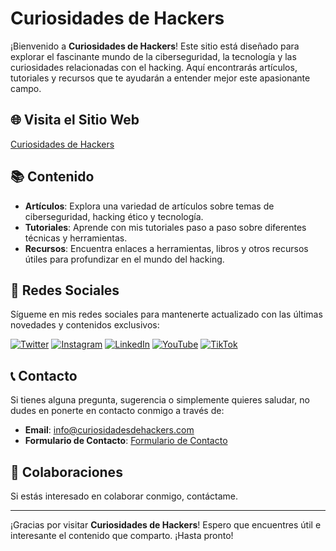 # Curiosidades de Hackers

¡Bienvenido a **Curiosidades de Hackers**! Este sitio está diseñado para explorar el fascinante mundo de la ciberseguridad, la tecnología y las curiosidades relacionadas con el hacking. Aquí encontrarás artículos, tutoriales y recursos que te ayudarán a entender mejor este apasionante campo.

## 🌐 Visita el Sitio Web

[Curiosidades de Hackers](https://curiosidadesdehackers.com/)

## 📚 Contenido

- **Artículos**: Explora una variedad de artículos sobre temas de ciberseguridad, hacking ético y tecnología.
- **Tutoriales**: Aprende con mis tutoriales paso a paso sobre diferentes técnicas y herramientas.
- **Recursos**: Encuentra enlaces a herramientas, libros y otros recursos útiles para profundizar en el mundo del hacking.

## 🔗 Redes Sociales

Sígueme en mis redes sociales para mantenerte actualizado con las últimas novedades y contenidos exclusivos:

[![Twitter](https://img.shields.io/badge/-Twitter-1DA1F2?style=for-the-badge&logo=twitter&logoColor=white)]([https://twitter.com/HackersCuriosos](https://twitter.com/HackersCuriosos))
[![Instagram](https://img.shields.io/badge/-Instagram-E4405F?style=for-the-badge&logo=instagram&logoColor=white)]([https://instagram.com/curiosidadesdehackers](https://www.instagram.com/curiosidadesdehackers/))
[![LinkedIn](https://img.shields.io/badge/-LinkedIn-0077B5?style=for-the-badge&logo=linkedin&logoColor=white)]([https://linkedin.com/in/manuel-mart%C3%ADnez-curiosidades-de-hackers-55b245289](https://es.linkedin.com/in/manuel-mart%C3%ADnez-curiosidades-de-hackers-55b245289))
[![YouTube](https://img.shields.io/badge/-YouTube-FF0000?style=for-the-badge&logo=youtube&logoColor=white)]([https://youtube.com/UCyFq3OKciq3VMNpTmzV1XTA](https://www.youtube.com/channel/UCyFq3OKciq3VMNpTmzV1XTA))
[![TikTok](https://img.shields.io/badge/-TikTok-000000?style=for-the-badge&logo=tiktok&logoColor=white)]([https://tiktok.com/@curiosidadesdehackers](https://www.tiktok.com/@curiosidadesdehackers))

## 📞 Contacto

Si tienes alguna pregunta, sugerencia o simplemente quieres saludar, no dudes en ponerte en contacto conmigo a través de:

- **Email**: [info@curiosidadesdehackers.com](mailto:info@curiosidadesdehackers.com)
- **Formulario de Contacto**: [Formulario de Contacto](https://curiosidadesdehackers.com/contacto)

## 🤝 Colaboraciones

Si estás interesado en colaborar conmigo, contáctame.

---

¡Gracias por visitar **Curiosidades de Hackers**! Espero que encuentres útil e interesante el contenido que comparto. ¡Hasta pronto!
